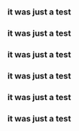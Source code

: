 ### it was just a test
### it was just a test
### it was just a test
### it was just a test
### it was just a test
### it was just a test
